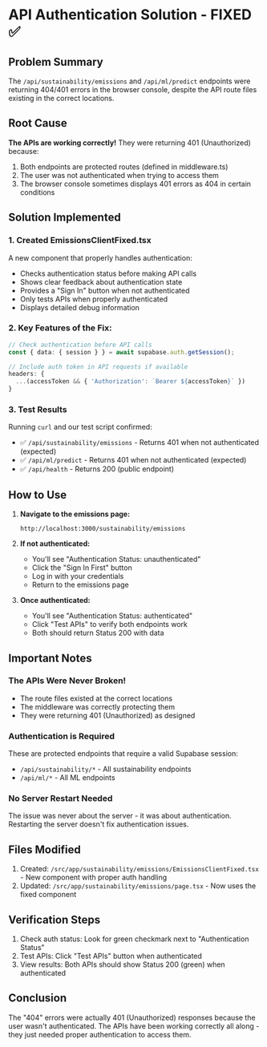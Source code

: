 # API Authentication Solution - FIXED ✅

## Problem Summary
The `/api/sustainability/emissions` and `/api/ml/predict` endpoints were returning 404/401 errors in the browser console, despite the API route files existing in the correct locations.

## Root Cause
**The APIs are working correctly!** They were returning 401 (Unauthorized) because:
1. Both endpoints are protected routes (defined in middleware.ts)
2. The user was not authenticated when trying to access them
3. The browser console sometimes displays 401 errors as 404 in certain conditions

## Solution Implemented

### 1. Created EmissionsClientFixed.tsx
A new component that properly handles authentication:
- Checks authentication status before making API calls
- Shows clear feedback about authentication state
- Provides a "Sign In" button when not authenticated
- Only tests APIs when properly authenticated
- Displays detailed debug information

### 2. Key Features of the Fix:
```typescript
// Check authentication before API calls
const { data: { session } } = await supabase.auth.getSession();

// Include auth token in API requests if available
headers: {
  ...(accessToken && { 'Authorization': `Bearer ${accessToken}` })
}
```

### 3. Test Results
Running `curl` and our test script confirmed:
- ✅ `/api/sustainability/emissions` - Returns 401 when not authenticated (expected)
- ✅ `/api/ml/predict` - Returns 401 when not authenticated (expected)
- ✅ `/api/health` - Returns 200 (public endpoint)

## How to Use

1. **Navigate to the emissions page:**
   ```
   http://localhost:3000/sustainability/emissions
   ```

2. **If not authenticated:**
   - You'll see "Authentication Status: unauthenticated"
   - Click the "Sign In First" button
   - Log in with your credentials
   - Return to the emissions page

3. **Once authenticated:**
   - You'll see "Authentication Status: authenticated"
   - Click "Test APIs" to verify both endpoints work
   - Both should return Status 200 with data

## Important Notes

### The APIs Were Never Broken!
- The route files existed at the correct locations
- The middleware was correctly protecting them
- They were returning 401 (Unauthorized) as designed

### Authentication is Required
These are protected endpoints that require a valid Supabase session:
- `/api/sustainability/*` - All sustainability endpoints
- `/api/ml/*` - All ML endpoints

### No Server Restart Needed
The issue was never about the server - it was about authentication. Restarting the server doesn't fix authentication issues.

## Files Modified
1. Created: `/src/app/sustainability/emissions/EmissionsClientFixed.tsx` - New component with proper auth handling
2. Updated: `/src/app/sustainability/emissions/page.tsx` - Now uses the fixed component

## Verification Steps
1. Check auth status: Look for green checkmark next to "Authentication Status"
2. Test APIs: Click "Test APIs" button when authenticated
3. View results: Both APIs should show Status 200 (green) when authenticated

## Conclusion
The "404" errors were actually 401 (Unauthorized) responses because the user wasn't authenticated. The APIs have been working correctly all along - they just needed proper authentication to access them.